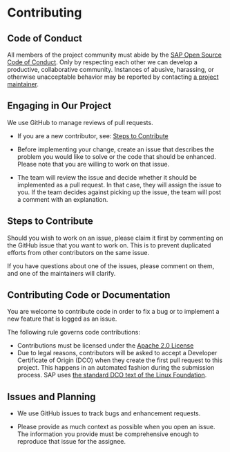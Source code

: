 # Contributing

## Code of Conduct

All members of the project community must abide by the [SAP Open Source Code of Conduct](https://github.com/SAP/.github/blob/main/CODE_OF_CONDUCT.md).
Only by respecting each other we can develop a productive, collaborative community.
Instances of abusive, harassing, or otherwise unacceptable behavior may be reported by contacting [a project maintainer](.reuse/dep5).

## Engaging in Our Project

We use GitHub to manage reviews of pull requests.

* If you are a new contributor, see: [Steps to Contribute](#steps-to-contribute)

* Before implementing your change, create an issue that describes the problem you would like to solve or the code that should be enhanced. Please note that you are willing to work on that issue.

* The team will review the issue and decide whether it should be implemented as a pull request. In that case, they will assign the issue to you. If the team decides against picking up the issue, the team will post a comment with an explanation.

## Steps to Contribute

Should you wish to work on an issue, please claim it first by commenting on the GitHub issue that you want to work on. This is to prevent duplicated efforts from other contributors on the same issue.

If you have questions about one of the issues, please comment on them, and one of the maintainers will clarify.

## Contributing Code or Documentation

You are welcome to contribute code in order to fix a bug or to implement a new feature that is logged as an issue.

The following rule governs code contributions:

* Contributions must be licensed under the [Apache 2.0 License](./LICENSE)
* Due to legal reasons, contributors will be asked to accept a Developer Certificate of Origin (DCO) when they create the first pull request to this project. This happens in an automated fashion during the submission process. SAP uses [the standard DCO text of the Linux Foundation](https://developercertificate.org/).

## Issues and Planning

* We use GitHub issues to track bugs and enhancement requests.

* Please provide as much context as possible when you open an issue. The information you provide must be comprehensive enough to reproduce that issue for the assignee.